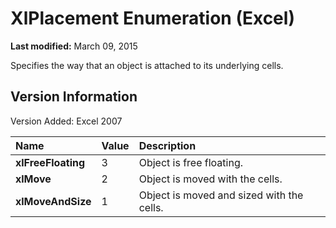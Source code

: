 
# XlPlacement Enumeration (Excel)

 **Last modified:** March 09, 2015

Specifies the way that an object is attached to its underlying cells.

## Version Information

Version Added: Excel 2007 



|**Name**|**Value**|**Description**|
|:-----|:-----|:-----|
| **xlFreeFloating**|3|Object is free floating.|
| **xlMove**|2|Object is moved with the cells.|
| **xlMoveAndSize**|1|Object is moved and sized with the cells.|
